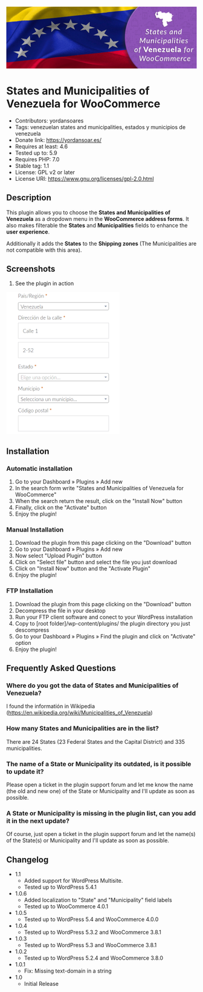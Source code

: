 <a href="#!"><img src="https://github.com/YordanSoares/states-and-municipalities-of-venezuela-for-woocommerce/raw/master/assets/banner-1544x500.png" alt="Plugin banner" title="States and Municipalities of Venezuela for WooCommerce"/></a>

# States and Municipalities of Venezuela for WooCommerce
* Contributors: yordansoares
* Tags: venezuelan states and municipalities, estados y municipios de venezuela
* Donate link: https://yordansoar.es/
* Requires at least: 4.6
* Tested up to: 5.9
* Requires PHP: 7.0
* Stable tag: 1.1
* License: GPL v2 or later
* License URI: https://www.gnu.org/licenses/gpl-2.0.html

## Description
This plugin allows you to choose the **States and Municipalities of Venezuela** as a dropdown menu in the **WooCommerce address forms**. It also makes filterable the **States** and **Municipalities** fields to enhance the **user experience**.

Additionally it adds the **States** to the **Shipping zones** (The Municipalities are not compatible with this area).

## Screenshots
1. See the plugin in action

<img src="https://raw.githubusercontent.com/YordanSoares/states-and-municipalities-of-venezuela-for-woocommerce/master/assets/screenshot-1.gif" width="300" title="Plugin in action" alt="International telephone input">

## Installation
### Automatic installation
1. Go to your Dashboard » Plugins » Add new
2. In the search form write "States and Municipalities of Venezuela for WooCommerce"
3. When the search return the result, click on the "Install Now" button
4. Finally, click on the "Activate" button
5. Enjoy the plugin!

### Manual Installation 
1. Download the plugin from this page clicking on the "Download" button
2. Go to your Dashboard » Plugins » Add new
3. Now select "Upload Plugin" button
4. Click on "Select file" button and select the file you just download
5. Click on "Install Now" button and the "Activate Plugin"
6. Enjoy the plugin!

### FTP Installation
1. Download the plugin from this page clicking on the "Download" button
2. Decompress the file in your desktop
3. Run your FTP client software and conect to your WordPress installation
4. Copy to [root folder]/wp-content/plugins/ the plugin directory you just descompress
5. Go to your Dashboard » Plugins » Find the plugin and click on "Activate" option
6. Enjoy the plugin!

## Frequently Asked Questions
### Where do you got the data of States and Municipalities of Venezuela?
I found the informatión in Wikipedia (https://en.wikipedia.org/wiki/Municipalities_of_Venezuela)

### How many States and Municipalities are in the list?
There are 24 States (23 Federal States and the Capital District) and 335 municipalities.

### The name of a State or Municipality its outdated, is it possible to update it? 
Please open a ticket in the plugin support forum and let me know the name (the old and new one) of the State or Municipality and I'll update as soon as possible.

### A State or Municipality is missing in the plugin list, can you add it in the next update?
Of course, just open a ticket in the plugin support forum and let the name(s) of the State(s) or Municipality and I'll update as soon as possible.

## Changelog
* 1.1
  * Added support for WordPress Multisite.
  * Tested up to WordPress 5.4.1
* 1.0.6
  * Added localization to "State" and "Municipality" field labels
  * Tested up to WooCommerce 4.0.1
* 1.0.5
  * Tested up to WordPress 5.4 and WooCommerce 4.0.0
* 1.0.4
  * Tested up to WordPress 5.3.2 and WooCommerce 3.8.1
* 1.0.3
  * Tested up to WordPress 5.3 and WooCommerce 3.8.1
* 1.0.2
  * Tested up to WordPress 5.2.4 and WooCommerce 3.8.0
* 1.0.1
  * Fix: Missing text-domain in a string
* 1.0
  * Initial Release
